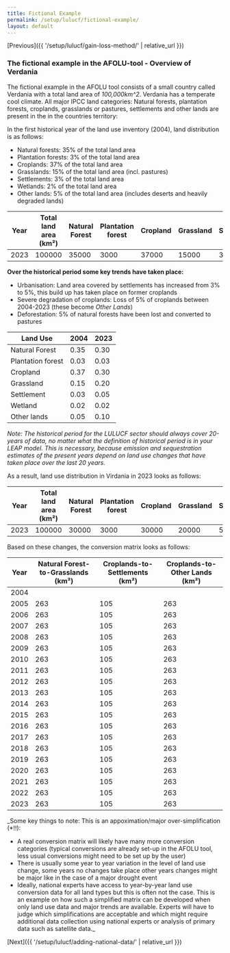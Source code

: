 ```yaml
---
title: Fictional Example
permalink: /setup/lulucf/fictional-example/
layout: default
---
```

[Previous]({{ '/setup/lulucf/gain-loss-method/' | relative_url }})

### The fictional example in the AFOLU-tool - Overview of Verdania

The fictional example in the AFOLU tool consists of a small country called Verdania with a total land area of *100,000km^2*. Verdania has a temperate cool climate. 
All  major IPCC land categories: Natural forests, plantation forests, croplands, grasslands or pastures, settlements and other lands are present in the 
in the countries territory:

In the first historical year of the land use inventory (2004), land distribution is as follows:
- Natural forests: 35% of the total land area
- Plantation forests: 3% of the total land area
- Croplands: 37% of the total land area
- Grasslands: 15% of the total land area (incl. pastures) 
- Settlements: 3% of the total land area
- Wetlands: 2% of the total land area
- Other lands: 5% of the total land area (includes deserts and heavily degraded lands)

| Year | Total land area (km²) | Natural Forest | Plantation forest | Cropland | Grassland | Settlement | Wetland | Other lands |
|------|------------------------|----------------|-------------------|-----------|------------|-------------|----------|--------------|
| 2023 | 100000                | 35000          | 3000              | 37000     | 15000      | 3000        | 2000     | 5000         |  

**Over the historical period some key trends have taken place:**

- Urbanisation: Land area covered by settlements has increased from 3% to 5%, this build up has taken place on former croplands
- Severe degradation of croplands: Loss of 5% of croplands between 2004-2023 (these become _Other Lands_)
- Deforestation: 5% of natural forests have been lost and converted to pastures

| Land Use           | 2004 | 2023 |
|--------------------|------|------|
| Natural Forest     | 0.35 | 0.30 |
| Plantation forest  | 0.03 | 0.03 |
| Cropland           | 0.37 | 0.30 |
| Grassland          | 0.15 | 0.20 |
| Settlement         | 0.03 | 0.05 |
| Wetland            | 0.02 | 0.02 |
| Other lands        | 0.05 | 0.10 |  

_Note: The historical period for the LULUCF sector should always cover 20-years of data, no matter what the definition of 
historical period is in your LEAP model. This is necessary, because emission and sequestration estimates of the present years
depend on land use changes that have taken place over the last 20 years._ 

As a result, land use distribution in Virdania in 2023 looks as follows:

| Year | Total land area (km²) | Natural Forest | Plantation forest | Cropland | Grassland | Settlement | Wetland | Other lands |
|------|------------------------|----------------|-------------------|-----------|------------|-------------|----------|--------------|
| 2023 | 100000                | 30000          | 3000              | 30000     | 20000      | 5000        | 2000     | 10000        |  

Based on these changes, the conversion matrix looks as follows:

| Year | Natural Forest-to-Grasslands (km²) | Croplands-to-Settlements (km²) | Croplands-to-Other Lands (km²) |
|------|------------------------------------|--------------------------------|--------------------------------|
| 2004 |                                    |                                |                                |
| 2005 | 263                                | 105                            | 263                            |
| 2006 | 263                                | 105                            | 263                            |
| 2007 | 263                                | 105                            | 263                            |
| 2008 | 263                                | 105                            | 263                            |
| 2009 | 263                                | 105                            | 263                            |
| 2010 | 263                                | 105                            | 263                            |
| 2011 | 263                                | 105                            | 263                            |
| 2012 | 263                                | 105                            | 263                            |
| 2013 | 263                                | 105                            | 263                            |
| 2014 | 263                                | 105                            | 263                            |
| 2015 | 263                                | 105                            | 263                            |
| 2016 | 263                                | 105                            | 263                            |
| 2017 | 263                                | 105                            | 263                            |
| 2018 | 263                                | 105                            | 263                            |
| 2019 | 263                                | 105                            | 263                            |
| 2020 | 263                                | 105                            | 263                            |
| 2021 | 263                                | 105                            | 263                            |
| 2022 | 263                                | 105                            | 263                            |
| 2023 | 263                                | 105                            | 263                            |

_Some key things to note: 
This is an appoximation/major over-simplification (*!!):
- A real conversion matrix will likely have many more conversion categories (typical conversions are already set-up in the AFOLU tool, 
less usual conversions might need to be set up by the user)  
- There is usually some year to year variation in the level of land use change, some years no changes take place other years changes might be major like 
in the case of a major drought event
- Ideally, national experts have access to year-by-year land use conversion data for all land types but this is often not the case. This is an example on how such a simplified matrix can be developed when only land use data and major trends are available. Experts will have to judge which simplifications are acceptable and which might require additional data collection using national experts or analysis of primary data such as satellite data._

[Next]({{ '/setup/lulucf/adding-national-data/' | relative_url }})




